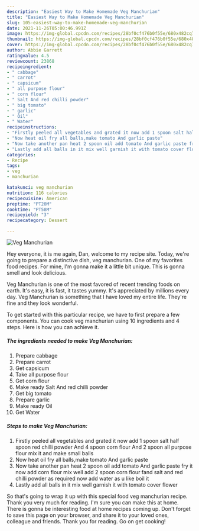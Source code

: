```yaml
---
description: "Easiest Way to Make Homemade Veg Manchurian"
title: "Easiest Way to Make Homemade Veg Manchurian"
slug: 105-easiest-way-to-make-homemade-veg-manchurian
date: 2021-11-26T05:00:46.991Z
image: https://img-global.cpcdn.com/recipes/28bf0cf476b0f55e/680x482cq70/veg-manchurian-recipe-main-photo.jpg
thumbnail: https://img-global.cpcdn.com/recipes/28bf0cf476b0f55e/680x482cq70/veg-manchurian-recipe-main-photo.jpg
cover: https://img-global.cpcdn.com/recipes/28bf0cf476b0f55e/680x482cq70/veg-manchurian-recipe-main-photo.jpg
author: Abbie Garrett
ratingvalue: 4.5
reviewcount: 23868
recipeingredient:
- " cabbage"
- " carrot"
- " capsicum"
- " all purpose flour"
- " corn flour"
- " Salt And red chilli powder"
- " big tomato"
- " garlic"
- " Oil"
- " Water"
recipeinstructions:
- "Firstly peeled all vegetables and grated it now add 1 spoon salt half spoon red chilli powder And 4 spoon corn flour And 2 spoon all purpose flour mix it and make small balls"
- "Now heat oil fry all balls,make tomato And garlic paste"
- "Now take another pan heat 2 spoon oil add tomato And garlic paste fry it now add corn flour mix well add 2 spoon corn flour fand salt and red chilli powder as required now add water as u like boil it"
- "Lastly add all balls in it mix well garnish it with tomato cover flower"
categories:
- Recipe
tags:
- veg
- manchurian

katakunci: veg manchurian 
nutrition: 116 calories
recipecuisine: American
preptime: "PT20M"
cooktime: "PT58M"
recipeyield: "3"
recipecategory: Dessert

---
```



![Veg Manchurian](https://img-global.cpcdn.com/recipes/28bf0cf476b0f55e/680x482cq70/veg-manchurian-recipe-main-photo.jpg)

Hey everyone, it is me again, Dan, welcome to my recipe site. Today, we're going to prepare a distinctive dish, veg manchurian. One of my favorites food recipes. For mine, I'm gonna make it a little bit unique. This is gonna smell and look delicious.



Veg Manchurian is one of the most favored of recent trending foods on earth. It's easy, it is fast, it tastes yummy. It's appreciated by millions every day. Veg Manchurian is something that I have loved my entire life. They're fine and they look wonderful.


To get started with this particular recipe, we have to first prepare a few components. You can cook veg manchurian using 10 ingredients and 4 steps. Here is how you can achieve it.

<!--inarticleads1-->

##### The ingredients needed to make Veg Manchurian:

1. Prepare  cabbage
1. Prepare  carrot
1. Get  capsicum
1. Take  all purpose flour
1. Get  corn flour
1. Make ready  Salt And red chilli powder
1. Get  big tomato
1. Prepare  garlic
1. Make ready  Oil
1. Get  Water




<!--inarticleads2-->

##### Steps to make Veg Manchurian:

1. Firstly peeled all vegetables and grated it now add 1 spoon salt half spoon red chilli powder And 4 spoon corn flour And 2 spoon all purpose flour mix it and make small balls
1. Now heat oil fry all balls,make tomato And garlic paste
1. Now take another pan heat 2 spoon oil add tomato And garlic paste fry it now add corn flour mix well add 2 spoon corn flour fand salt and red chilli powder as required now add water as u like boil it
1. Lastly add all balls in it mix well garnish it with tomato cover flower




So that's going to wrap it up with this special food veg manchurian recipe. Thank you very much for reading. I'm sure you can make this at home. There is gonna be interesting food at home recipes coming up. Don't forget to save this page on your browser, and share it to your loved ones, colleague and friends. Thank you for reading. Go on get cooking!
